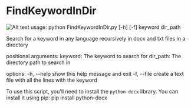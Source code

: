 # FindKeywordInDir
![Alt text]([/relative/path/to/img.jpg](https://github.com/asher-epstein-42/FindKeywordInDir/blob/main/Screenshot.png)?raw=true "Optional Title")
usage: python FindKeywordInDir.py [-h] [-f] keyword dir_path

Search for a keyword in any language recursively in docx and txt files in a directory

positional arguments:
  keyword:     The keyword to search for
  dir_path:    The directory path to search in

options:
  -h, --help  show this help message and exit
  -f, --file  create a text file with all the lines with the keyword


To use this script, you'll need to install the `python-docx` library. You can install it using pip:
pip install python-docx
